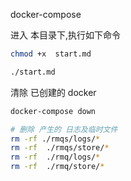 

docker-compose 



进入 本目录下,执行如下命令
```bash
chmod +x  start.md

./start.md
```

清除 已创建的 docker
```bash
docker-compose down

# 删除 产生的 日志及临时文件
rm -rf ./rmqs/logs/*
rm -rf  ./rmqs/store/*
rm -rf  ./rmq/logs/*
rm -rf  ./rmq/store/*
```